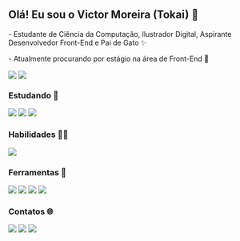 ## Olá! Eu sou o Victor Moreira (Tokai) 🧡
<p>- Estudante de Ciência da Computação, Ilustrador Digital, Aspirante Desenvolvedor Front-End e Pai de Gato ✨</p>
<p>- Atualmente procurando por estágio na área de Front-End 🔭</p>

<div>
  <img align=center src="https://github-readme-stats.vercel.app/api?username=virtu-tokai&show_icons=true&include_all_commits=true&count_private=true&hide_title=true&theme=monokai"/>
  <img align=center src="https://github-readme-stats.vercel.app/api/top-langs/?username=virtu-tokai&layout=compact&langs_count=16&theme=monokai"/>
</div>

### **Estudando 🌱**
<div>
  <img src="https://img.shields.io/badge/HTML5-orange?style=for-the-badge&logo=html5&logoColor=white" target="_blank"/>
  <img src="https://img.shields.io/badge/JavaScript-yellow?style=for-the-badge&logo=javascript&logoColor=white" target="_blank"/>
  <img src="https://img.shields.io/badge/CSS3-blue?style=for-the-badge&logo=css3&logoColor=white" target="_blank"/>
</div>

### **Habilidades 👨‍💻**
<div>
  <img src="https://img.shields.io/badge/HTML5-orange?style=for-the-badge&logo=html5&logoColor=white" target="_blank"/>
</div>

### **Ferramentas 🔨**
<div>
  <img src="https://img.shields.io/badge/VsCode-blue?style=for-the-badge&logo=visualstudiocode&logoColor=white" target="_blank"/>
  <img src="https://img.shields.io/badge/PyCharm-yellow?style=for-the-badge&logo=pycharm&logoColor=white" target="_blank"/>
  <img src="https://img.shields.io/badge/github-000?style=for-the-badge&logo=github&logoColor=white" target="_blank"/>
  <img src="https://img.shields.io/badge/Krita-ff54b5?style=for-the-badge&logo=krita&logoColor=white" target="_blank"/>
</div>

### **Contatos 🌐**
<div>
  <a href="https://instagram/virtu_tokai" target="_blank"/>
    <img src="https://img.shields.io/badge/Instagram-ff54b5?style=for-the-badge&logo=instagram&logoColor=white" target="_blank"/></a>
  <a href="https://www.linkedin.com/in/victor-moreira-silva-a81b5723a" target="_blank"/>
    <img src="https://img.shields.io/badge/LinkedIn-5478ff?style=for-the-badge&logo=linkedin&logoColor=white" target="_blank"/></a>
  <a href="mailto:vmvmsilva57@gmail.com" target="_blank"/>
    <img src="https://img.shields.io/badge/Gmail-f63b3b?style=for-the-badge&logo=gmail&logoColor=white" target="_blank"/></a>
</div>
